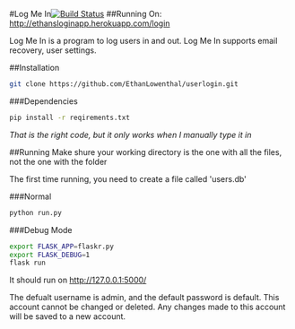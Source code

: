 #Log Me In[![Build Status](https://travis-ci.org/EthanLowenthal/userlogin.svg?branch=master)](https://travis-ci.org/EthanLowenthal/userlogin)
##Running On: http://ethansloginapp.herokuapp.com/login

Log Me In is a program to log users in and out. Log Me In supports email recovery, user settings.


##Installation
```sh
git clone https://github.com/EthanLowenthal/userlogin.git
```

###Dependencies
```sh
pip install -r reqirements.txt
```
*That is the right code, but it only works when I manually type it in*


##Running
Make shure your working directory is the one with all the files, not the one with the folder

The first time running, you need to create a file called 'users.db'

###Normal
```python
python run.py
```

###Debug Mode
```sh
export FLASK_APP=flaskr.py
export FLASK_DEBUG=1
flask run
```

It should run on http://127.0.0.1:5000/


The defualt username is admin, and the default password is default. This account cannot be changed or deleted. Any changes made to this account will be saved to a new account.

